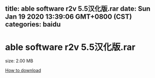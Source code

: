 
title: able software r2v 5.5汉化版.rar
date: Sun Jan 19 2020 13:39:06 GMT+0800 (CST)    
categories: baidu
---

# able software r2v 5.5汉化版.rar
size: 2.00 MB
 
 

[How to download](https://bpcam.bemobtrk.com/go/2ceec3aa-1ca2-46d6-b9ff-aaa5c184517c?jno=584)